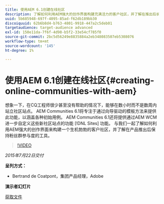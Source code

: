 ```yaml
---
title: 使用AEM 6.1创建在线社区
description: 了解如何利用AEM强大的创作界面构建充满活力的客户社区，并了解在推出后长时间保持粉丝群参与度的工具。
uuid: 5b685948-697f-4095-85ad-f62db189bb30
discoiquuid: 62b6b8d4-b763-4801-9918-447a2c5deb01
targetaudience: target-audience advanced
exl-id: 150e11da-7f6f-4d98-b5f2-33e54cf785f0
source-git-commit: 2bc5d56249e8835884a2eb348083507eb5308076
workflow-type: tm+mt
source-wordcount: '145'
ht-degree: 1%

---
```


# 使用AEM 6.1创建在线社区{#creating-online-communities-with-aem}

想象一下，在CQ工程师很少甚至没有帮助的情况下，能够在数小时而不是数周内站立社区站点。 AEM Communities 6.1将专注于通过向导驱动的模板方法来提供此功能，以涵盖各种初始用例。 AEM Communities 6.1还将提供通过AEM WCM进一步自定义这些新社区站点的功能 [!DNL Sites] 功能。 与我们一起了解如何利用AEM强大的创作界面来构建一个生机勃勃的客户社区，并了解在产品推出后保持粉丝群参与度的工具。

>[!VIDEO](https://video.tv.adobe.com/v/19381/?quality=9)

*2015年7月22日交付*

**呈列方式：**

* Bertrand de Coatpont，集团产品经理，Adobe

**演示者幻灯片**

[获取文件](assets/aem-6-1-communities-gems.pdf)
<!--
[Get back to the Overview](https://helpx.adobe.com/experience-manager/kt/eseminars/gems/aem-index.html)
-->
